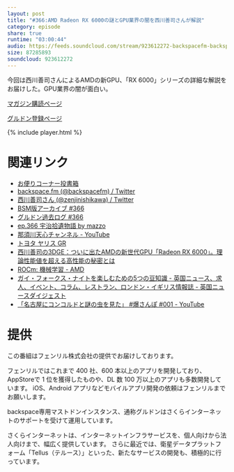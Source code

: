 ```yaml
---
layout: post
title: "#366:AMD Radeon RX 6000の謎とGPU業界の闇を西川善司さんが解説"
category: episode
share: true
runtime: "03:00:44"
audio: https://feeds.soundcloud.com/stream/923612272-backspacefm-backspacefm-366-gb.mp3
size: 87285893
soundcloud: 923612272
---
```


今回は西川善司さんによるAMDの新GPU、「RX 6000」シリーズの詳細な解説をお届けした。GPU業界の闇が面白い。

[マガジン購読ページ](https://note.com/drikin/m/m55ec296b7655)

[グルドン登録ページ](https://mstdn.guru/invite/3WVHpSMr)

{% include player.html %}

# 関連リンク
* [お便りコーナー投書箱](https://forms.gle/NDBngfLwc3jKbLEJ6)
* [backspace.fm (@backspacefm) / Twitter](https://twitter.com/backspacefm)
* [西川善司さん (@zenjinishikawa) / Twitter](https://twitter.com/zenjinishikawa)
* [BSM版アーカイブ #366](https://note.com/backspacefm/n/nd2dcb91a6971)
* [グルドン過去ログ #366](https://rbtnn.github.io/mstdn-picker/?instance=mstdn.guru&since_id=105127405133817945&max_id=105128251650220907)
* [ep.366 宇治拾遺物語 by mazzo](https://note.com/mazzo/n/ne34359942e0c)
* [那須川天心チャンネル - YouTube](https://www.youtube.com/channel/UCjANqq_LsXC-OHugv8yAUtg)
* [トヨタ ヤリス GR](https://www.google.com/search?q=%E3%83%88%E3%83%A8%E3%82%BF+%E3%83%A4%E3%83%AA%E3%82%B9+GR&stick=H4sIAAAAAAAAAONwlRJ73NzxuHnF46b9Co-blzxuXvW4aaeCe5CUAIL3rKX_6cTNUrIIkcdNGx43r3ncvOdxc6fCy8apjxtbpCQQ0ulFQPJx81ywghYlHFZYMEVxwvkA9j7FkYoAAAA&sxsrf=ALeKk02s9ezkpjkptCxFyTKNhu-sjqB3gw:1604559479459&source=lnms&tbm=isch&sa=X&ved=2ahUKEwjF1azu6ersAhXUF4gKHVY2AoIQ_AUoAXoECDAQAw&biw=2560&bih=1329)
* [西川善司の3DGE：ついに出たAMDの新世代GPU「Radeon RX 6000」。理論性能値を超える高性能の秘密とは](https://www.4gamer.net/games/461/G046171/20201030103/)
* [ROCm: 機械学習 - AMD](https://www.amd.com/ja/graphics/servers-solutions-rocm-ml)
* [ガイ・フォークス・ナイトを楽しむための5つの豆知識 - 英国ニュース、求人、イベント、コラム、レストラン、ロンドン・イギリス情報誌 - 英国ニュースダイジェスト](http://www.news-digest.co.uk/news/features/15691-guy-fawkes-night.html)
* [「名古屋にコンコルドと謎の虫を見た」 #爆さんぽ #001 - YouTube](https://www.youtube.com/watch?v=WEVzVaDJ8xc&feature=youtu.be)

# 提供

この番組はフェンリル株式会社の提供でお届けしております。

フェンリルではこれまで 400 社、600 本以上のアプリを開発しており、AppStoreで 1 位を獲得したものや、DL 数 100 万以上のアプリも多数開発しています。
iOS、Android アプリなどモバイルアプリ開発の依頼はフェンリルまでお願いします。

backspace専用マストドンインスタンス、通称グルドンはさくらインターネットのサポートを受けて運用しています。

さくらインターネットは、インターネットインフラサービスを、個人向けから法人向けまで、幅広く提供しています。
さらに最近では、衛星データプラットフォーム「Tellus（テルース）」といった、新たなサービスの開発も、積極的に行っています。
